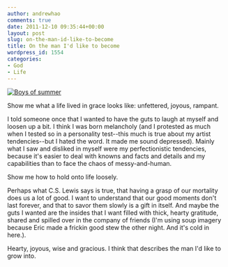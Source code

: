 ```yaml
---
author: andrewhao
comments: true
date: 2011-12-10 09:35:44+00:00
layout: post
slug: on-the-man-id-like-to-become
title: On the man I'd like to become
wordpress_id: 1554
categories:
- God
- Life
---
```


[![Boys of summer](http://farm7.staticflickr.com/6115/6233775846_1a60096e0a.jpg)](http://www.flickr.com/photos/andrewhao/6233775846/)

Show me what a life lived in grace looks like: unfettered, joyous, rampant.

I told someone once that I wanted to have the guts to laugh at myself and loosen up a bit. I think I was born melancholy (and I protested as much when I tested so in a personality test--this much is true about my artist tendencies--but I hated the word. It made me sound depressed). Mainly what I saw and disliked in myself were my perfectionistic tendencies, because it's easier to deal with knowns and facts and details and my capabilities than to face the chaos of messy-and-human.

Show me how to hold onto life loosely.

Perhaps what C.S. Lewis says is true, that having a grasp of our mortality does us a lot of good. I want to understand that our good moments don't last forever, and that to savor them slowly is a gift in itself. And maybe the guts I wanted are the insides that I want filled with thick, hearty gratitude, shared and spilled over in the company of friends (I'm using soup imagery because Eric made a frickin good stew the other night. And it's cold in here.).

Hearty, joyous, wise and gracious. I think that describes the man I'd like to grow into.
